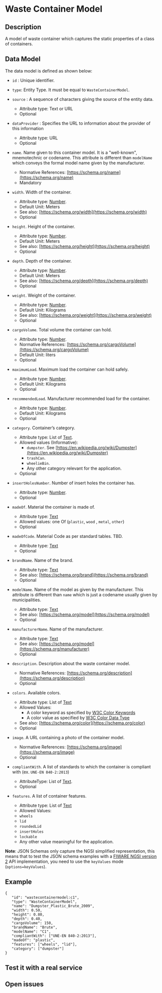 # Waste Container Model

## Description

A model of waste container which captures the static properties of a class of
containers.

## Data Model

The data model is defined as shown below:

-   `id` : Unique identifier.

-   `type`: Entity Type. It must be equal to `WasteContainerModel`.

-   `source` : A sequence of characters giving the source of the entity data.

    -   Attribute type: Text or URL
    -   Optional

-   `dataProvider` : Specifies the URL to information about the provider of this
    information

    -   Attribute type: URL
    -   Optional

-   `name`. Name given to this container model. It is a "well-known",
    mnemotechnic or codename. This attribute is different than `modelName` which
    conveys the formal model name given by the manufacturer.

    -   Normative References: [https://schema.org/name](https://schema.org/name)
    -   Mandatory

-   `width`. Width of the container.

    -   Attribute type: [Number](https://schema.org/Number).
    -   Default Unit: Meters
    -   See also: [https://schema.org/width](https://schema.org/width)
    -   Optional

-   `height`. Height of the container.

    -   Attribute type: [Number](https://schema.org/Number).
    -   Default Unit: Meters
    -   See also: [https://schema.org/height](https://schema.org/height)
    -   Optional

-   `depth`. Depth of the container.

    -   Attribute type: [Number](https://schema.org/Number).
    -   Default Unit: Meters
    -   See also: [https://schema.org/depth](https://schema.org/depth)
    -   Optional

-   `weight`. Weight of the container.

    -   Attribute type: [Number](https://schema.org/Number).
    -   Default Unit: Kilograms
    -   See also: [https://schema.org/weight](https://schema.org/weight)
    -   Optional

-   `cargoVolume`. Total volume the container can hold.

    -   Attribute type: [Number](https://schema.org/Number).
    -   Normative References:
        [https://schema.org/cargoVolume](https://schema.org/cargoVolume)
    -   Default Unit: liters
    -   Optional

-   `maximumLoad`. Maximum load the container can hold safely.

    -   Attribute type: [Number](https://schema.org/Number).
    -   Default Unit: Kilograms
    -   Optional

-   `recommendedLoad`. Manufacturer recommended load for the container.

    -   Attribute type: [Number](https://schema.org/Number).
    -   Default Unit: Kilograms
    -   Optional

-   `category`. Container’s category.

    -   Attribute type: List of [Text](https://schema.org/Text).
    -   Allowed values (Informative): 
        - `dumpster`. See
        [https://en.wikipedia.org/wiki/Dumpster](https://en.wikipedia.org/wiki/Dumpster) 
        - `trashCan`. 
        - `wheelieBin`. 
        - Any other category relevant for the
        application.
    -   Optional

-   `insertHolesNumber`. Number of insert holes the container has.

    -   Attribute type: [Number](https://schema.org/Number).
    -   Optional

-   `madeOf`. Material the container is made of.

    -   Attribute type: [Text](https://schema.org/Text)
    -   Allowed values: one Of (`plastic`, `wood` , `metal`, `other`)
    -   Optional

-   `madeOfCode`. Material Code as per standard tables. TBD.

    -   Attribute type: [Text](https://schema.org/Text)
    -   Optional

-   `brandName`. Name of the brand.

    -   Attribute type: [Text](https://schema.org/Text)
    -   See also: [https://schema.org/brand](https://schema.org/brand)
    -   Optional

-   `modelName`. Name of the model as given by the manufacturer. This attribute
    is different than `name` which is just a codename usually given by
    municipalities.

    -   Attribute type: [Text](https://schema.org/Text)
    -   See also: [https://schema.org/model](https://schema.org/model)
    -   Optional

-   `manufacturerName`. Name of the manufacturer.

    -   Attribute type: [Text](https://schema.org/Text)
    -   See also: [https://schema.org/model](https://schema.org/manufacturer)
    -   Optional

-   `description`. Description about the waste container model.

    -   Normative References:
        [https://schema.org/description](https://schema.org/description)
    -   Optional

-   `colors`. Available colors.

    -   Attribute type: List of [Text](https://schema.org/Text)
    -   Allowed Values: 
        - A color keyword as specified by
        [W3C Color Keywords](https://www.w3.org/TR/SVG/types.html#ColorKeywords) 
        - A color value as specified by
        [W3C Color Data Type](https://www.w3.org/TR/SVG/types.html#BasicDataTypes)
    -   See also: [https://schema.org/color](https://schema.org/color)
    -   Optional

-   `image`. A URL containing a photo of the container model.

    -   Normative References:
        [https://schema.org/image](https://schema.org/image)
    -   Optional

-   `compliantWith`. A list of standards to which the container is compliant
    with (ex. `UNE-EN 840-2:2013`)

    -   AttributeType: List of [Text](https://schema.org/Text).
    -   Optional

-   `features`. A list of container features.
    -   Attribute type: List of [Text](https://schema.org/Text)
    -   Allowed Values:
    -   `wheels`
    -   `lid`
    -   `roundedLid`
    -   `insertHoles`
    -   `lockable`
    -   Any other value meaningful for the application.

**Note**: JSON Schemas only capture the NGSI simplified representation, this
means that to test the JSON schema examples with a
[FIWARE NGSI version 2](http://fiware.github.io/specifications/ngsiv2/stable)
API implementation, you need to use the `keyValues` mode (`options=keyValues`).

## Example

    {
       "id": "wastecontainermodel:c1",
       "type": "WasteContainerModel",
       "name": "Dumpster_Plastic_Brute_2009",
       "width": 0.50,
       "height": 0.80,
       "depth": 0.40,
       "cargoVolume": 150,
       "brandName": "Brute",
       "modelName": "C1",
       "compliantWith": ["UNE-EN 840-2:2013"],
       "madeOf": "plastic",
       "features": ["wheels", "lid"],
       "category": ["dumpster"]
    }

## Test it with a real service

## Open issues

